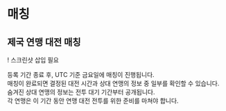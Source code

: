 # 매칭

## 제국 연맹 대전 매칭

! 스크린샷 삽입 필요

등록 기간 종료 후, UTC 기준 금요일에 매칭이 진행됩니다.<br>
매칭이 완료되면 결정된 대전 시간과 상대 연맹의 정보 중 일부를 확인할 수 있습니다.<br>
숨겨진 상대 연맹의 정보는 전투 대기 기간부터 공개됩니다.<br>
각 연맹은 이 기간 동안 연맹 대전 전투를 위한 준비를 마쳐야 합니다.